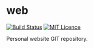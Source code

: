 # web

[![Build Status](https://travis-ci.org/kalyons11/web.svg?branch=master)](https://travis-ci.org/kalyons11/web) [![MIT Licence](https://badges.frapsoft.com/os/mit/mit.svg?v=103)](https://opensource.org/licenses/mit-license.php)

Personal website GIT repository.
